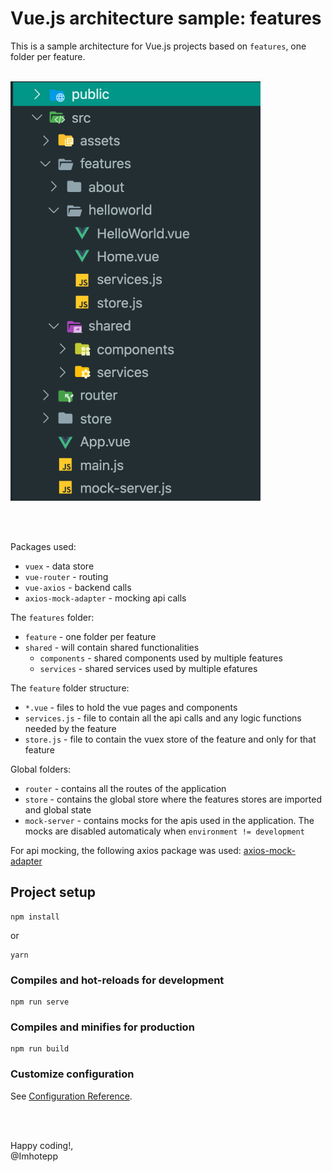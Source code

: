 # Vue.js architecture sample: features

This is a sample architecture for Vue.js projects based on `features`, one folder per feature. 

<br>


<img src="vue-arch-features.png" width="400px" style="text-align:center">

<br><br>

Packages used:

- `vuex` -  data store
- `vue-router` - routing
- `vue-axios` - backend calls
- `axios-mock-adapter` - mocking api calls

The `features` folder:
- `feature` - one folder per feature
- `shared` - will contain shared functionalities
    - `components` - shared components used by multiple features
    - `services` - shared services used by multiple efatures

The `feature` folder structure:

- `*.vue` - files to hold the vue pages and components
- `services.js` - file to contain all the api calls and any logic functions needed by the feature
- `store.js` - file to contain the vuex store of the feature and only for that feature

Global folders:

- `router` - contains all the routes of the application
- `store` - contains the global store where the features stores are imported and global state 
- `mock-server` - contains mocks for the apis used in the application. The mocks are disabled automaticaly when `environment != development`

For api mocking, the following axios package was used: [axios-mock-adapter](https://www.npmjs.com/package/axios-mock-adapter)

## Project setup
```
npm install
```

or 

```
yarn
```

### Compiles and hot-reloads for development
```
npm run serve
```

### Compiles and minifies for production
```
npm run build
```

### Customize configuration
See [Configuration Reference](https://cli.vuejs.org/config/).


<br><br>

Happy coding!,<br>
@Imhotepp
